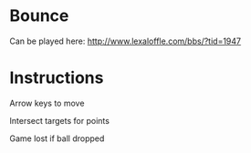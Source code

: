 # Bounce

Can be played here:
http://www.lexaloffle.com/bbs/?tid=1947

# Instructions

Arrow keys to move

Intersect targets for points

Game lost if ball dropped 
